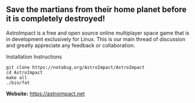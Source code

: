## Save the martians from their home planet before it is completely destroyed!

AstroImpact is a free and open source online multiplayer space game that is in development exclusively for Linux. This is our main thread of discussion and greatly appreciate any feedback or collaboration.

Installation Instructions
```
git clone https://notabug.org/AstroImpact/AstroImpact
cd AstroImpact
make all
./bin/fat
```

**Website:** https://astroimpact.net

